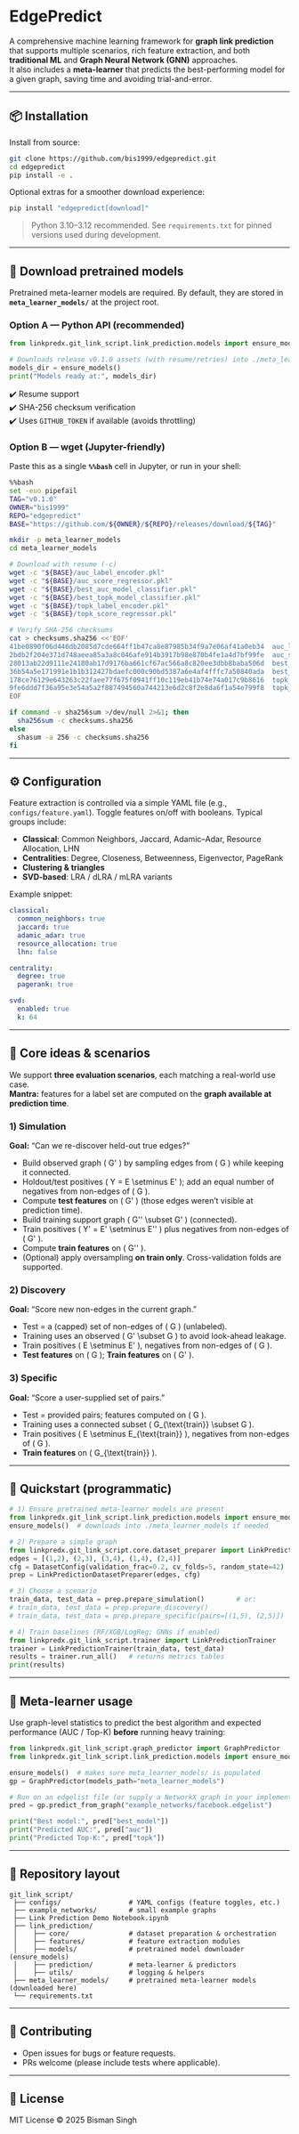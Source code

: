 # EdgePredict

A comprehensive machine learning framework for **graph link prediction** that supports multiple scenarios, rich feature extraction, and both **traditional ML** and **Graph Neural Network (GNN)** approaches.  
It also includes a **meta-learner** that predicts the best-performing model for a given graph, saving time and avoiding trial-and-error.

---

## 📦 Installation

Install from source:

```bash
git clone https://github.com/bis1999/edgepredict.git
cd edgepredict
pip install -e .
```

Optional extras for a smoother download experience:

```bash
pip install "edgepredict[download]"
```

> Python 3.10–3.12 recommended. See `requirements.txt` for pinned versions used during development.

---

## 🔽 Download pretrained models

Pretrained meta-learner models are required. By default, they are stored in **`meta_learner_models/`** at the project root.

### Option A — Python API (recommended)

```python
from linkpredx.git_link_script.link_prediction.models import ensure_models

# Downloads release v0.1.0 assets (with resume/retries) into ./meta_learner_models/
models_dir = ensure_models()
print("Models ready at:", models_dir)
```

✔️ Resume support  
✔️ SHA-256 checksum verification  
✔️ Uses `GITHUB_TOKEN` if available (avoids throttling)

### Option B — wget (Jupyter-friendly)

Paste this as a single **`%%bash`** cell in Jupyter, or run in your shell:

```bash
%%bash
set -euo pipefail
TAG="v0.1.0"
OWNER="bis1999"
REPO="edgepredict"
BASE="https://github.com/${OWNER}/${REPO}/releases/download/${TAG}"

mkdir -p meta_learner_models
cd meta_learner_models

# Download with resume (-c)
wget -c "${BASE}/auc_label_encoder.pkl"
wget -c "${BASE}/auc_score_regressor.pkl"
wget -c "${BASE}/best_auc_model_classifier.pkl"
wget -c "${BASE}/best_topk_model_classifier.pkl"
wget -c "${BASE}/topk_label_encoder.pkl"
wget -c "${BASE}/topk_score_regressor.pkl"

# Verify SHA-256 checksums
cat > checksums.sha256 <<'EOF'
41be0890f06d446db2085d7cde664ff1b47ca8e87985b34f9a7e06af41a0eb34  auc_label_encoder.pkl
2bdb2f204e371d748aeea85a3a8c046afe914b3917b98e870b4fe1a4d7bf99fe  auc_score_regressor.pkl
28013ab22d9111e24180ab17d9176ba661cf67ac566a8c820ee3dbb8baba506d  best_auc_model_classifier.pkl
36b54a5e171991e1b1b312427bdaefc000c90bd5387a6e4af4fffc7a50840ada  best_topk_model_classifier.pkl
178ce76129e643263c22faee77f675f0941ff10c119eb41b74e74a017c9b8616  topk_label_encoder.pkl
9fe6ddd7f36a95e3e54a5a2f887494560a744213e6d2c8f2e8da6f1a54e799f8  topk_score_regressor.pkl
EOF

if command -v sha256sum >/dev/null 2>&1; then
  sha256sum -c checksums.sha256
else
  shasum -a 256 -c checksums.sha256
fi
```

---

## ⚙️ Configuration

Feature extraction is controlled via a simple YAML file (e.g., `configs/feature.yaml`). Toggle features on/off with booleans. Typical groups include:

- **Classical**: Common Neighbors, Jaccard, Adamic–Adar, Resource Allocation, LHN
- **Centralities**: Degree, Closeness, Betweenness, Eigenvector, PageRank
- **Clustering & triangles**
- **SVD-based**: LRA / dLRA / mLRA variants

Example snippet:

```yaml
classical:
  common_neighbors: true
  jaccard: true
  adamic_adar: true
  resource_allocation: true
  lhn: false

centrality:
  degree: true
  pagerank: true

svd:
  enabled: true
  k: 64
```

---

## 🧠 Core ideas & scenarios

We support **three evaluation scenarios**, each matching a real-world use case.  
**Mantra:** features for a label set are computed on the **graph available at prediction time**.

### 1) Simulation
**Goal:** “Can we re-discover held-out true edges?”  
- Build observed graph \( G' \) by sampling edges from \( G \) while keeping it connected.  
- Holdout/test positives \( Y = E \setminus E' \); add an equal number of negatives from non-edges of \( G \).  
- Compute **test features** on \( G' \) (those edges weren’t visible at prediction time).  
- Build training support graph \( G'' \subset G' \) (connected).  
- Train positives \( Y' = E' \setminus E'' \) plus negatives from non-edges of \( G' \).  
- Compute **train features** on \( G'' \).  
- (Optional) apply oversampling **on train only**. Cross-validation folds are supported.

### 2) Discovery
**Goal:** “Score new non-edges in the current graph.”  
- Test = a (capped) set of non-edges of \( G \) (unlabeled).  
- Training uses an observed \( G' \subset G \) to avoid look-ahead leakage.  
- Train positives \( E \setminus E' \), negatives from non-edges of \( G \).  
- **Test features** on \( G \); **Train features** on \( G' \).

### 3) Specific
**Goal:** “Score a user-supplied set of pairs.”  
- Test = provided pairs; features computed on \( G \).  
- Training uses a connected subset \( G_{\text{train}} \subset G \).  
- Train positives \( E \setminus E_{\text{train}} \), negatives from non-edges of \( G \).  
- **Train features** on \( G_{\text{train}} \).

---

## 🚀 Quickstart (programmatic)

```python
# 1) Ensure pretrained meta-learner models are present
from linkpredx.git_link_script.link_prediction.models import ensure_models
ensure_models()  # downloads into ./meta_learner_models if needed

# 2) Prepare a simple graph
from linkpredx.git_link_script.core.dataset_preparer import LinkPredictionDatasetPreparer, DatasetConfig
edges = [(1,2), (2,3), (3,4), (1,4), (2,4)]
cfg = DatasetConfig(validation_frac=0.2, cv_folds=5, random_state=42)
prep = LinkPredictionDatasetPreparer(edges, cfg)

# 3) Choose a scenario
train_data, test_data = prep.prepare_simulation()        # or:
# train_data, test_data = prep.prepare_discovery()
# train_data, test_data = prep.prepare_specific(pairs=[(1,5), (2,5)])

# 4) Train baselines (RF/XGB/LogReg; GNNs if enabled)
from linkpredx.git_link_script.trainer import LinkPredictionTrainer
trainer = LinkPredictionTrainer(train_data, test_data)
results = trainer.run_all()   # returns metrics tables
print(results)
```

---

## 🧠 Meta-learner usage

Use graph-level statistics to predict the best algorithm and expected performance (AUC / Top-K) **before** running heavy training:

```python
from linkpredx.git_link_script.graph_predictor import GraphPredictor
from linkpredx.git_link_script.link_prediction.models import ensure_models

ensure_models()  # makes sure meta_learner_models/ is populated
gp = GraphPredictor(models_path="meta_learner_models")

# Run on an edgelist file (or supply a NetworkX graph in your implementation)
pred = gp.predict_from_graph("example_networks/facebook.edgelist")

print("Best model:", pred["best_model"])
print("Predicted AUC:", pred["auc"])
print("Predicted Top-K:", pred["topk"])
```

---

## 📂 Repository layout

```
git_link_script/
 ├── configs/                 # YAML configs (feature toggles, etc.)
 ├── example_networks/        # small example graphs
 ├── Link Prediction Demo Notebook.ipynb
 ├── link_prediction/
 │    ├── core/               # dataset preparation & orchestration
 │    ├── features/           # feature extraction modules
 │    ├── models/             # pretrained model downloader (ensure_models)
 │    ├── prediction/         # meta-learner & predictors
 │    ├── utils/              # logging & helpers
 ├── meta_learner_models/     # pretrained meta-learner models (downloaded here)
 └── requirements.txt
```

---

## 🤝 Contributing

- Open issues for bugs or feature requests.  
- PRs welcome (please include tests where applicable).

---

## 📄 License

MIT License © 2025 Bisman Singh
